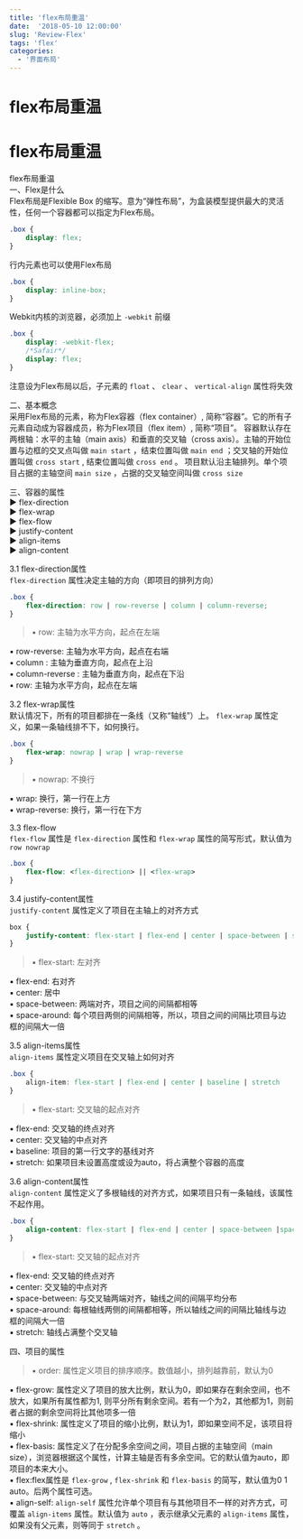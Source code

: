 ```yaml
---
title: 'flex布局重温'
date:  '2018-05-10 12:00:00'
slug: 'Review-Flex'
tags: 'flex'
categories: 
  - '界面布局'
---
```


<div class="jquery-head">
    <h1>flex布局重温</h1>
</div> 

flex布局重温
=============
flex布局重温  
一、Flex是什么  
Flex布局是Flexible Box 的缩写。意为“弹性布局”，为盒装模型提供最大的灵活性，任何一个容器都可以指定为Flex布局。  

```css
.box {
    display: flex;
}
```

行内元素也可以使用Flex布局  

```css
.box {
    display: inline-box;
}
```

Webkit内核的浏览器，必须加上 `-webkit` 前缀

```css
.box {
    display: -webkit-flex;
    /*Safair*/
    display: flex;
}
```

注意设为Flex布局以后，子元素的 `float` 、 `clear` 、 `vertical-align` 属性将失效

二、基本概念  
采用Flex布局的元素，称为Flex容器（flex container）, 简称“容器”。它的所有子元素自动成为容器成员，称为Flex项目（flex item）, 简称“项目”。
容器默认存在两根轴：水平的主轴（main axis）和垂直的交叉轴（cross axis）。主轴的开始位置与边框的交叉点叫做 `main start` ，结束位置叫做 `main end` ；交叉轴的开始位置叫做 `cross start` , 结束位置叫做 `cross end` 。
项目默认沿主轴排列。单个项目占据的主轴空间 `main size` ，占据的交叉轴空间叫做 `cross size`

三、容器的属性  
▶ flex-direction  
▶ flex-wrap  
▶ flex-flow  
▶ justify-content  
▶ align-items  
▶ align-content  

3.1 flex-direction属性  
`flex-direction` 属性决定主轴的方向（即项目的排列方向）  

```css
.box {
    flex-direction: row | row-reverse | column | column-reverse;
}
```

> ▪ row: 主轴为水平方向，起点在左端  

▪ row-reverse: 主轴为水平方向，起点在右端  
▪ column : 主轴为垂直方向，起点在上沿  
▪ column-reverse : 主轴为垂直方向，起点在下沿  
▪ row: 主轴为水平方向，起点在左端  

3.2 flex-wrap属性  
默认情况下，所有的项目都排在一条线（又称“轴线”）上。 `flex-wrap` 属性定义，如果一条轴线排不下，如何换行。  

```css
.box {
    flex-wrap: nowrap | wrap | wrap-reverse
}
```

> ▪ nowrap: 不换行  

▪ wrap: 换行，第一行在上方  
▪ wrap-reverse: 换行，第一行在下方  

3.3 flex-flow  
`flex-flow` 属性是 `flex-direction` 属性和 `flex-wrap` 属性的简写形式，默认值为 `row nowrap`

```css
.box {
    flex-flow: <flex-direction> || <flex-wrap>
}
```

3.4 justify-content属性  
`justify-content` 属性定义了项目在主轴上的对齐方式  

```css
box {
    justify-content: flex-start | flex-end | center | space-between | space-around;
}
```

> ▪ flex-start: 左对齐  

▪ flex-end: 右对齐  
▪ center: 居中  
▪ space-between: 两端对齐，项目之间的间隔都相等  
▪ space-around: 每个项目两侧的间隔相等，所以，项目之间的间隔比项目与边框的间隔大一倍

3.5 align-items属性  
`align-items` 属性定义项目在交叉轴上如何对齐  

```css
.box {
    align-item: flex-start | flex-end | center | baseline | stretch
}
```

> ▪ flex-start: 交叉轴的起点对齐  

▪ flex-end: 交叉轴的终点对齐  
▪ center: 交叉轴的中点对齐  
▪ baseline: 项目的第一行文字的基线对齐  
▪ stretch: 如果项目未设置高度或设为auto，将占满整个容器的高度

3.6 align-content属性  
`align-content` 属性定义了多根轴线的对齐方式，如果项目只有一条轴线，该属性不起作用。  

```css
.box {
    align-content: flex-start | flex-end | center | space-between |space-around | stretch;
}
```

> ▪ flex-start: 交叉轴的起点对齐  

▪ flex-end: 交叉轴的终点对齐  
▪ center: 交叉轴的中点对齐  
▪ space-between: 与交叉轴两端对齐，轴线之间的间隔平均分布  
▪ space-around: 每根轴线两侧的间隔都相等，所以轴线之间的间隔比轴线与边框的间隔大一倍  
▪ stretch: 轴线占满整个交叉轴

四、项目的属性  

> ▪ order: 属性定义项目的排序顺序。数值越小，排列越靠前，默认为0  

▪ flex-grow: 属性定义了项目的放大比例，默认为0，即如果存在剩余空间，也不放大，如果所有属性都为1, 则平分所有剩余空间。若有一个为2，其他都为1，则前者占据的剩余空间将比其他项多一倍  
▪ flex-shrink: 属性定义了项目的缩小比例，默认为1，即如果空间不足，该项目将缩小  
▪ flex-basis: 属性定义了在分配多余空间之间，项目占据的主轴空间（main size），浏览器根据这个属性，计算主轴是否有多余空间。它的默认值为auto，即项目的本来大小。  
▪ flex:flex属性是 `flex-grow` , `flex-shrink` 和 `flex-basis` 的简写，默认值为0 1 auto。后两个属性可选。  
▪ align-self: `align-self` 属性允许单个项目有与其他项目不一样的对齐方式，可覆盖 `align-items` 属性。默认值为 `auto` ，表示继承父元素的 `align-items` 属性，如果没有父元素，则等同于 `stretch` 。
